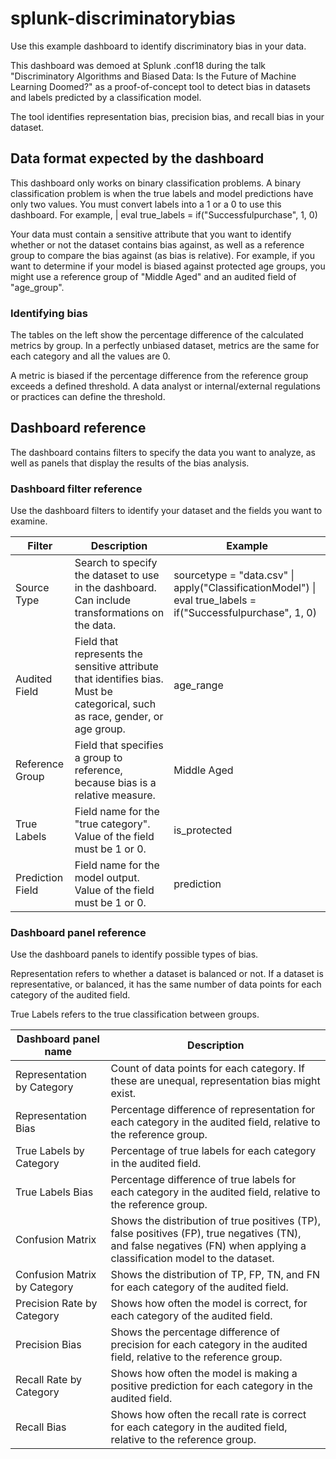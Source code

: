 # splunk-discriminatorybias

Use this example dashboard to identify discriminatory bias in your data. 

This dashboard was demoed at Splunk .conf18 during the talk "Discriminatory Algorithms and Biased Data: Is the Future of Machine Learning Doomed?" as a proof-of-concept tool to detect bias in datasets and labels predicted by a classification model.

The tool identifies representation bias, precision bias, and recall bias in your dataset. 

## Data format expected by the dashboard

This dashboard only works on binary classification problems. A binary classification problem is when the true labels and model predictions have only two values. You must convert labels into a 1 or a 0 to use this dashboard. For example, | eval true_labels = if("Successfulpurchase", 1, 0)

Your data must contain a sensitive attribute that you want to identify whether or not the dataset contains bias against, as well as a reference group to compare the bias against (as bias is relative). For example, if you want to determine if your model is biased against protected age groups, you might use a reference group of "Middle Aged" and an audited field of "age_group". 

### Identifying bias

The tables on the left show the percentage difference of the calculated metrics by group. In a perfectly unbiased dataset, metrics are the same for each category and all the values are 0. 

A metric is biased if the percentage difference from the reference group exceeds a defined threshold. A data analyst or internal/external regulations or practices can define the threshold.

## Dashboard reference

The dashboard contains filters to specify the data you want to analyze, as well as panels that display the results of the bias analysis.

### Dashboard filter reference 

Use the dashboard filters to identify your dataset and the fields you want to examine. 

| Filter | Description | Example | 
| -------- | --------- | -------- |
| Source Type | Search to specify the dataset to use in the dashboard. Can include transformations on the data. | sourcetype = "data.csv" \| apply("ClassificationModel") \| eval true_labels = if("Successfulpurchase", 1, 0) |
| Audited Field | Field that represents the sensitive attribute that identifies bias. Must be categorical, such as race, gender, or age group. | age_range |
| Reference Group | Field that specifies a group to reference, because bias is a relative measure. | Middle Aged | 
| True Labels | Field name for the "true category". Value of the field must be 1 or 0. | is_protected |
| Prediction Field | Field name for the model output. Value of the field must be 1 or 0. | prediction |

### Dashboard panel reference

Use the dashboard panels to identify possible types of bias. 

Representation refers to whether a dataset is balanced or not. If a dataset is representative, or balanced, it has the same number of data points for each category of the audited field. 

True Labels refers to the true classification between groups. 

| Dashboard panel name | Description |
| ------ | ------ |
| Representation by Category | Count of data points for each category. If these are unequal, representation bias might exist. |
| Representation Bias | Percentage difference of representation for each category in the audited field, relative to the reference group. |
| True Labels by Category | Percentage of true labels for each category in the audited field. |
| True Labels Bias | Percentage difference of true labels for each category in the audited field, relative to the reference group. |
| Confusion Matrix | Shows the distribution of true positives (TP), false positives (FP), true negatives (TN), and false negatives (FN) when applying a classification model to the dataset. | 
| Confusion Matrix by Category | Shows the distribution of TP, FP, TN, and FN for each category of the audited field. |
| Precision Rate by Category | Shows how often the model is correct, for each category of the audited field. | 
| Precision Bias | Shows the percentage difference of precision for each category in the audited field, relative to the reference group. | 
| Recall Rate by Category | Shows how often the model is making a positive prediction for each category in the audited field. | 
| Recall Bias | Shows how often the recall rate is correct for each category in the audited field, relative to the reference group. |



